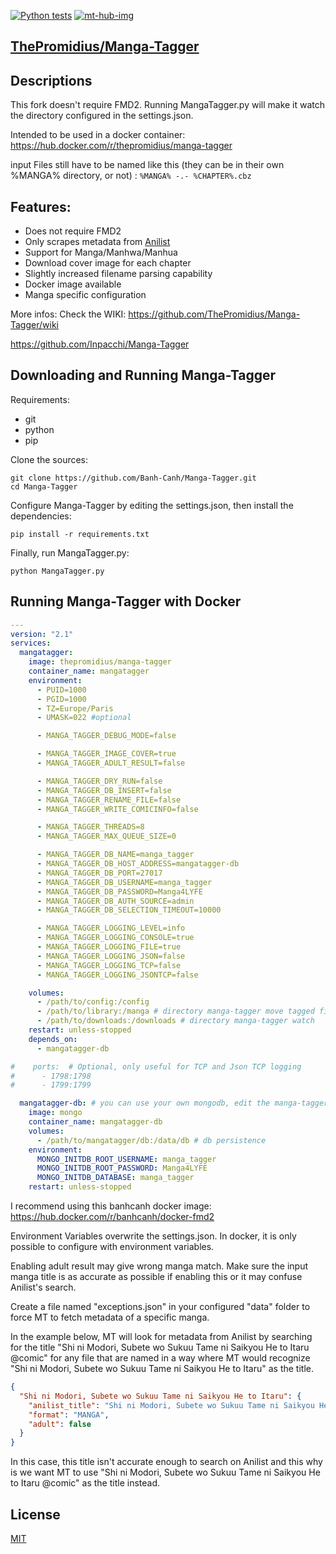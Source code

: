 [![Python tests](https://github.com/ThePromidius/Manga-Tagger/actions/workflows/Run_Tests.yml/badge.svg)](https://github.com/ThePromidius/Manga-Tagger/actions/workflows/Run_Tests.yml)
[![mt-hub-img]][mt-hub-lnk]

##  <a href="https://github.com/Banh-Canh/Manga-Tagger">ThePromidius/Manga-Tagger</a>
## Descriptions

This fork doesn't require FMD2. Running MangaTagger.py will make it watch the directory configured in the settings.json.

Intended to be used in a docker container:
https://hub.docker.com/r/thepromidius/manga-tagger

input Files still have to be named like this (they can be in their own %MANGA% directory, or not) : `%MANGA% -.- %CHAPTER%.cbz`

## Features:

* Does not require FMD2
* Only scrapes metadata from [Anilist](https://anilist.co/)
* Support for Manga/Manhwa/Manhua
* Download cover image for each chapter
* Slightly increased filename parsing capability
* Docker image available
* Manga specific configuration

More infos:
Check the WIKI:
https://github.com/ThePromidius/Manga-Tagger/wiki

https://github.com/Inpacchi/Manga-Tagger

## Downloading and Running Manga-Tagger
Requirements:
- git
- python
- pip

Clone the sources:
```
git clone https://github.com/Banh-Canh/Manga-Tagger.git
cd Manga-Tagger
```
Configure Manga-Tagger by editing the settings.json, then install the dependencies:
```
pip install -r requirements.txt
```
Finally, run MangaTagger.py:
```
python MangaTagger.py
```

## Running Manga-Tagger with Docker
```yaml
---
version: "2.1"
services:
  mangatagger:
    image: thepromidius/manga-tagger
    container_name: mangatagger
    environment:
      - PUID=1000
      - PGID=1000
      - TZ=Europe/Paris
      - UMASK=022 #optional

      - MANGA_TAGGER_DEBUG_MODE=false

      - MANGA_TAGGER_IMAGE_COVER=true
      - MANGA_TAGGER_ADULT_RESULT=false

      - MANGA_TAGGER_DRY_RUN=false
      - MANGA_TAGGER_DB_INSERT=false
      - MANGA_TAGGER_RENAME_FILE=false
      - MANGA_TAGGER_WRITE_COMICINFO=false

      - MANGA_TAGGER_THREADS=8
      - MANGA_TAGGER_MAX_QUEUE_SIZE=0

      - MANGA_TAGGER_DB_NAME=manga_tagger
      - MANGA_TAGGER_DB_HOST_ADDRESS=mangatagger-db
      - MANGA_TAGGER_DB_PORT=27017
      - MANGA_TAGGER_DB_USERNAME=manga_tagger
      - MANGA_TAGGER_DB_PASSWORD=Manga4LYFE
      - MANGA_TAGGER_DB_AUTH_SOURCE=admin
      - MANGA_TAGGER_DB_SELECTION_TIMEOUT=10000

      - MANGA_TAGGER_LOGGING_LEVEL=info
      - MANGA_TAGGER_LOGGING_CONSOLE=true
      - MANGA_TAGGER_LOGGING_FILE=true
      - MANGA_TAGGER_LOGGING_JSON=false
      - MANGA_TAGGER_LOGGING_TCP=false
      - MANGA_TAGGER_LOGGING_JSONTCP=false

    volumes:
      - /path/to/config:/config
      - /path/to/library:/manga # directory manga-tagger move tagged files to
      - /path/to/downloads:/downloads # directory manga-tagger watch
    restart: unless-stopped
    depends_on:
      - mangatagger-db

#    ports:  # Optional, only useful for TCP and Json TCP logging
#      - 1798:1798
#      - 1799:1799

  mangatagger-db: # you can use your own mongodb, edit the manga-tagger settings.json accordingly
    image: mongo
    container_name: mangatagger-db
    volumes:
      - /path/to/mangatagger/db:/data/db # db persistence
    environment:
      MONGO_INITDB_ROOT_USERNAME: manga_tagger
      MONGO_INITDB_ROOT_PASSWORD: Manga4LYFE
      MONGO_INITDB_DATABASE: manga_tagger
    restart: unless-stopped
```  

I recommend using this banhcanh docker image: https://hub.docker.com/r/banhcanh/docker-fmd2

Environment Variables overwrite the settings.json. In docker, it is only possible to configure with environment variables.

Enabling adult result may give wrong manga match. Make sure the input manga title is as accurate as possible if enabling this or it may confuse Anilist's search.

Create a file named "exceptions.json" in your configured "data" folder to force MT to fetch metadata of a specific manga.

In the example below, MT will look for metadata from Anilist by searching for the title "Shi ni Modori, Subete wo Sukuu Tame ni Saikyou He to Itaru @comic" for any file that are named in a way where MT would recognize "Shi ni Modori, Subete wo Sukuu Tame ni Saikyou He to Itaru" as the title.

```json
{
  "Shi ni Modori, Subete wo Sukuu Tame ni Saikyou He to Itaru": {
    "anilist_title": "Shi ni Modori, Subete wo Sukuu Tame ni Saikyou He to Itaru @comic",
    "format": "MANGA",
    "adult": false
  }
}
```

In this case, this title isn't accurate enough to search on Anilist and this why is we want MT to use "Shi ni Modori, Subete wo Sukuu Tame ni Saikyou He to Itaru @comic" as the title instead.

## License
[MIT](https://choosealicense.com/licenses/mit/)


[mt-hub-img]: https://img.shields.io/docker/pulls/thepromidius/manga-tagger.svg
[mt-hub-lnk]: https://hub.docker.com/r/thepromidius/manga-tagger

